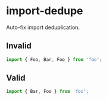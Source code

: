 # import-dedupe

Auto-fix import deduplication.

## Invalid

<!-- eslint-skip -->
```js invalid
import { Foo, Bar, Foo } from 'foo';
```

## Valid

<!-- eslint-skip -->
```js valid
import { Bar, Foo } from 'foo';
```
